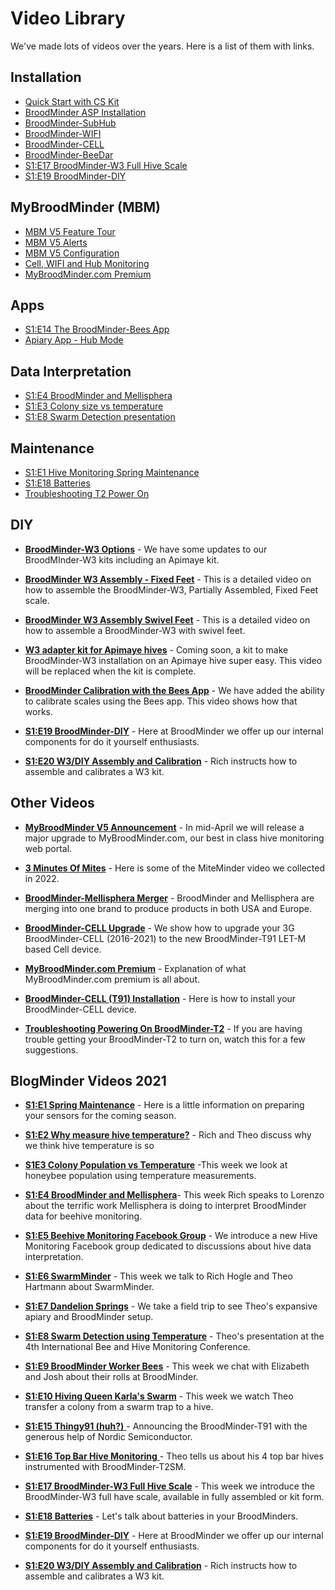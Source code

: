 # Video Library

We've made lots of videos over the years. Here is a list of them with links.

## Installation

- <a href="https://youtu.be/6WicH4_l2FQ" target="_blank">Quick Start with CS Kit</a>
- <a href="https://youtu.be/B14U5S49EEE" target="_blank">BroodMinder ASP Installation</a>
- <a href="https://youtu.be/Y0EgtksIqHU" target="_blank">BroodMinder-SubHub</a>
- <a href="https://youtu.be/10jw51jqmT0" target="_blank">BroodMinder-WIFI</a>
- <a href="https://youtu.be/4Mh9DT7VblI" target="_blank">BroodMinder-CELL</a>
- <a href="https://youtu.be/Pw1EFYKX2KU" target="_blank">BroodMinder-BeeDar</a>
- <a href="https://youtu.be/tI6Kw-PU_3A" target="_blank">S1:E17 BroodMinder-W3 Full Hive Scale</a>
- <a href="https://youtu.be/3xdnkD1NpHo" target="_blank">S1:E19 BroodMinder-DIY</a>

## MyBroodMinder (MBM)

- <a href="https://youtu.be/FoeU-fPR7Fw" target="_blank">MBM V5 Feature Tour</a>
- <a href="https://youtu.be/L-J3aMZCLUo" target="_blank">MBM V5 Alerts</a>
- <a href="https://youtu.be/9egE9wHM_Fw" target="_blank">MBM V5 Configuration</a>
- <a href="https://youtu.be/JXfLwWaJT_A" target="_blank">Cell, WIFI and Hub Monitoring</a>
- <a href="https://youtu.be/JAAVzttW6ag" target="_blank">MyBroodMinder.com Premium</a>

## Apps

- <a href="https://youtu.be/qF0VykUFYzs" target="_blank">S1:E14 The BroodMinder-Bees App</a>
- <a href="https://youtu.be/LQsblm7G-SI" target="_blank">Apiary App - Hub Mode</a>

## Data Interpretation

- <a href="https://youtu.be/wru1jOZ9qbk" target="_blank">S1:E4 BroodMinder and Mellisphera</a>
- <a href="https://youtu.be/r1XjAYiTHgE" target="_blank">S1:E3 Colony size vs temperature</a>
- <a href="https://youtu.be/jmRjC8yvCQU" target="_blank">S1:E8 Swarm Detection presentation</a>

## Maintenance

- <a href="https://youtu.be/3bXVbkQ1t_8" target="_blank">S1:E1 Hive Monitoring Spring Maintenance</a>
- <a href="https://youtu.be/RmTpYHZxrf0" target="_blank">S1:E18 Batteries</a>
- <a href="https://youtu.be/NtjtV7TKFgc" target="_blank">Troubleshooting T2 Power On</a>

## DIY

- <a href="https://youtu.be/75ww-pvq3E8" target="_blank">**BroodMinder-W3 Options**</a> - We have some updates to our BroodMInder-W3 kits including an Apimaye kit. 

- <a href="https://youtu.be/wgH3Iq6Ojt8" target="_blank">**BroodMinder W3 Assembly - Fixed Feet**</a> - This is a detailed video on how to assemble the BroodMinder-W3, Partially Assembled, Fixed Feet scale. 

- <a href="https://youtu.be/Tv0dToJJHR8" target="_blank">**BroodMinder W3 Assembly Swivel Feet**</a> - This is a detailed video on how to assemble a BroodMinder-W3 with swivel feet.

- <a href="https://youtu.be/M6lKLreqPM4" target="_blank">**W3 adapter kit for Apimaye hives**</a> - Coming soon, a kit to make BroodMinder-W3 installation on an Apimaye  hive super easy. This video will be replaced when the kit is complete. 

- <a href="https://youtu.be/g8QUoGfgbbw" target="_blank">**BroodMinder Calibration with the Bees App**</a> - We have added the ability to calibrate scales using the Bees app. This video shows how that works. 

- <a href="https://youtu.be/3xdnkD1NpHo" target="_blank">**S1:E19 BroodMinder-DIY**</a> - Here at BroodMinder we offer up our internal components for do it yourself enthusiasts. 

- <a href="https://youtu.be/Hh9VKOsFOh8" target="_blank">**S1:E20 W3/DIY Assembly and Calibration**</a> - Rich instructs how to assemble and calibrates a W3 kit. 


## Other Videos

- <a href="https://youtu.be/MQRW-59oMB4" target="_blank">**MyBroodMinder V5 Announcement**</a> - In mid-April we will release a major upgrade to MyBroodMinder.com, our best in class hive monitoring web portal.  

- <a href="https://youtu.be/C3oz5TRl4UA" target="_blank">**3 Minutes  Of Mites**</a> - Here is some of the MiteMinder video we collected in 2022.

- <a href="https://youtu.be/IY98mxjJmLU" target="_blank">**BroodMinder-Mellisphera Merger**</a> - BroodMinder and Mellisphera are merging into one brand to produce products in both USA and Europe. 

- <a href="https://youtu.be/GuEjakVh554" target="_blank">**BroodMinder-CELL Upgrade**</a> - We show how to upgrade your 3G BroodMinder-CELL (2016-2021) to the new BroodMinder-T91 LET-M based Cell device.

- <a href="https://youtu.be/JAAVzttW6ag" target="_blank">**MyBroodMinder.com Premium**</a> - Explanation of what MyBroodMinder.com premium is all about.

- <a href="https://youtu.be/8ykSvgVCvwE" target="_blank">**BroodMinder-CELL (T91) Installation**</a> - Here is how to install your BroodMinder-CELL device. 

- <a href="https://youtu.be/NtjtV7TKFgc" target="_blank">**Troubleshooting  Powering On BroodMinder-T2**</a> - If you are having trouble getting your BroodMinder-T2 to turn on, watch this for a few suggestions. 


## BlogMinder Videos 2021

- <a href="https://youtu.be/3bXVbkQ1t_8" target="_blank">**S1:E1 Spring Maintenance**</a>  - Here is a little information on preparing your sensors for the coming season. 

- <a href="https://youtu.be/0zcPf59F-9I" target="_blank">**S1:E2 Why measure hive temperature?**</a> - Rich and Theo discuss why we think hive temperature is so 

- <a href="https://youtu.be/r1XjAYiTHgE" target="_blank">**S1E3 Colony Population vs Temperature**</a> -This week we look at honeybee population using temperature measurements. 

- <a href="https://youtu.be/wru1jOZ9qbk" target="_blank">**S1:E4 BroodMinder and Mellisphera**</a>- This week Rich speaks to Lorenzo about the terrific work Mellisphera is  doing to interpret BroodMinder data for beehive monitoring. 

- <a href="https://youtu.be/AjGZxDhf5-Y" target="_blank">**S1:E5 Beehive Monitoring Facebook Group**</a> - We introduce a new Hive Monitoring Facebook group dedicated to discussions about hive data interpretation. 

- <a href="https://youtu.be/QTSi0G34w-s" target="_blank">**S1:E6 SwarmMinder**</a> - This week we talk to Rich Hogle and Theo Hartmann about SwarmMinder. 

- <a href="https://youtu.be/QTSi0G34w-s" target="_blank">**S1:E7 Dandelion Springs**</a> -  We take a field trip to see Theo's expansive apiary and BroodMinder setup. 

- <a href="https://youtu.be/jmRjC8yvCQU" target="_blank">**S1:E8 Swarm Detection using Temperature**</a> - Theo's presentation at the 4th International Bee and Hive Monitoring Conference. 

- <a href="https://youtu.be/fGWosy74GE4" target="_blank">**S1:E9 BroodMinder Worker Bees**</a> - This week we chat with Elizabeth and Josh about their rolls at BroodMinder.

- <a href="https://youtu.be/OdmFxZQF09Y" target="_blank">**S1:E10 Hiving Queen Karla's Swarm**</a> - This week we watch Theo transfer a colony from a swarm trap to a hive. 

- <a href="https://youtu.be/Wwj5fR6P1hE" target="_blank">**S1:E15 Thingy91 (huh?)** </a>- Announcing the BroodMinder-T91 with the generous help of Nordic Semiconductor. 

- <a href="https://youtu.be/mifLZvrxlzw" target="_blank">**S1:E16 Top Bar Hive Monitoring** </a>- Theo tells us about his 4 top bar hives instrumented with BroodMinder-T2SM.

- <a href="https://youtu.be/tI6Kw-PU_3A" target="_blank">**S1:E17 BroodMinder-W3 Full Hive Scale**</a> - This week we introduce the BroodMinder-W3 full have scale, available in fully assembled or kit form. 

- <a href="https://youtu.be/RmTpYHZxrf0" target="_blank">**S1:E18 Batteries**</a> - Let's talk about batteries in your BroodMinders. 

- <a href="https://youtu.be/3xdnkD1NpHo" target="_blank">**S1:E19 BroodMinder-DIY**</a> - Here at BroodMinder we offer up our internal components for do it yourself enthusiasts. 

- <a href="https://youtu.be/Hh9VKOsFOh8" target="_blank">**S1:E20 W3/DIY Assembly and Calibration**</a> - Rich instructs how to assemble and calibrates a W3 kit. 

